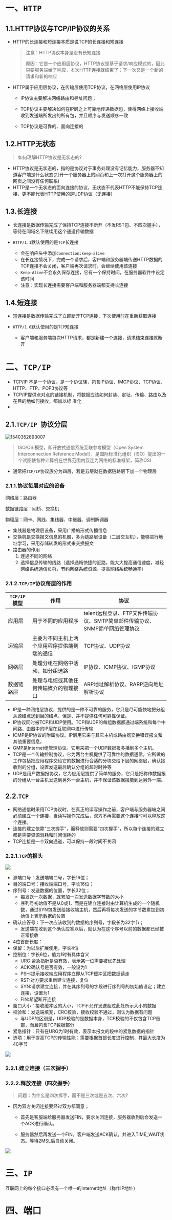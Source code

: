 

# 一、`HTTP`

## 1.1.HTTP协议与TCP/IP协议的关系

- HTTP的长连接和短连接本质是说TCP的长连接和短连接

  > 注意：HTTP协议本身是没有长短连接
  >
  >
  > 原因：它是一个应用层协议，HTTP协议是基于请求/响应模式的，因此只要服务端给了响应，本次HTTP连接就结束了；下一次又是一个新的请求和新的响应

- HTTP属于应用层协议，在传输层使用TCP协议，在网络层使用IP协议

  - IP协议主要解决网络路由和寻址问题；
  - TCP协议主要解决如何在IP层之上可靠地传递数据包，使得网络上接收端收到发送端所发出的所有包，并且顺序与发送顺序一致

  - TCP协议是可靠的、面向连接的


## 1.2.HTTP无状态

> 如何理解HTTP协议是无状态的?

- HTTP协议是无状态的，指的是协议对于事务处理没有记忆能力，服务器不知道客户端是什么状态(打开一个服务器上的网页和上一次打开这个服务器上的网页之间没有任何联系)
- HTTP是一个无状态的面向连接的协议，无状态不代表HTTP不能保持TCP连接，更不能代表HTTP使用的是UDP协议（无连接）

## 1.3.长连接

- 长连接是数据传输完成了保持TCP连接不断开（不发RST包、不四次握手），等待在同域名下继续用这个通道传输数据

- `HTTP/1.1`默认使用的是`TCP`长连接
  - 会在响应头中添加`Connection:keep-alive`
  - 在长连接情况下，完成一个请求后，客户端和服务器端传送HTTP数据的TCP连接不会关闭，客户端再次请求时，会继续使用该连接
  - `Keep-Alive`不会永久保存连接，它有一个保持时间，在服务器软件中设定该时间
  - 注意：实现长连接需要客户端和服务器端都支持长连接

## 1.4.短连接

- 短连接是数据传输完成了立即断开TCP连接，下次使用时在重新获取连接

- `HTTP/1.0`默认使用的是`TCP`短连接

  - 客户端和服务端每次HTTP请求，都是新建一个连接，请求结束连接就断开

# 二、`TCP/IP`

- TCP/IP 不是一个协议，是一个协议族，包含IP协议、IMCP协议、TCP协议、HTTP、FTP、POP3协议等
- TCP/IP提供点对点的链接机制，将数据应该如何封装、定址、传输、路由以及在目的地如何接收，都加以标  准化
- 

## 2.1.`TCP/IP `协议分层

![1540352693007](E:\typora\images\1540352693007.png)

> ISO/OSI模型，即开放式通信系统互联参考模型（Open System Interconnection Reference Model），是国际标准化组织（ISO）提出的一个试图使各种计算机在世界范围内互连为网络的标准框架，简称OSI

- 通常把`TCP/IP`协议族分为四层，若是五层就在数据链路层下加一个物理层

### 2.1.1.协议每层对应的设备

网络层：路由器

数据链路层：网桥、交换机

物理层：网卡、网线、集线器、中继器、调制解调器

- 集线器是物理层设备，采用广播的形式传播信息
- 交换机是交换报文信息的机器，多为链路层设备（二层交互机），能够进行地址学习，采用存储转发的形式来交换报文
- 路由器的作用
  1. 连通不同的网络
  2. 选择信息传输的线路（选择通畅快捷的近路，能大大提高通信速度，减轻网络系统通信负荷，节约网络系统资源，提高网络系统畅通率）

### 2.1.2.`TCP/IP`协议每层的作用

| `TCP/IP`模型 | 作用                                         | 协议                                                         |
| ------------ | -------------------------------------------- | ------------------------------------------------------------ |
| 应用层       | 用于不同的应用程序                           | telent远程登录、FTP文件传输协议、SMTP简单邮件传输协议、SNMP简单网络管理协议 |
| 运输层       | 主要为不同主机上两个应用程序提供端到端的通信 | TCP协议、UDP协议                                             |
| 网络层       | 处理分组在网络中活动，如分组选路             | IP协议、ICMP协议、IGMP协议                                   |
| 数据链路层   | 处理与电缆或其他任何传输媒介的物理接口       | ARP地址解析协议、RARP逆向地址解析协议                        |

- IP是一种网络层协议，提供的是一种不可靠的服务，它只是尽可能快地把分组从源结点送到目的结点，但是、并不提供任何可靠性保证。
- IP协议同时被TCP和UDP使用。TCP和UDP的每组数据都通过端系统和每个中间路、由器中的IP层在互联网中进行传输
- ICMP是IP协议的附属协议。IP层用它来与其它主机或路由器交换错误报文和其他重要信息。
- GMP是Internet组管理协议。它用来把一个UDP数据报多播到多个主机。
- TCP是一个传输控制协议，它为两台主机提供了可靠性的数据通信，它所做的工作包括把应用程序交给它的数据进行合适的分块交给下层的网络层，确认接收到的分组，设置发送最后确认分组的超时时钟等
- UDP是用户数据报协议，它为应用层提供了简单的服务，它只是把称作数据报的分组从一台主机发送到另外一台主机，并不保证该数据报能到达另外一端。

## 2.2.`TCP`

- 网络通信时采用TCP协议时，在真正的读写操作之前，客户端与服务器端之间必须建立一个连接，当读写操作完成后，双方不再需要这个连接时可以释放这个连接。
- 连接的建立依靠“三次握手”，而释放则需要“四次握手”，所以每个连接的建立都是需要资源消耗和时间消耗的
- TCP连接是一个双向通道，可以保持一段时间不关闭

### 2.2.1.`TCP`的报头



![](E:\typora\images\20180524114307959.png)

- 源端口号：发送端端口号，字长16位；
- 目的端口号：接收端端口号，字长16位；
- 序列号：发送数据的位置，字长32位；
  - 每发送一次数据，就累加一次发送数据字节数的大小
  - 序列号初始值不是从0或1，而是在建立连接时由计算机生成的一个随机数，通过SYN包发送给接收端主机，然后再将每次发送的字节数累加到初始值上表示数据的位置
- 确认应答号：下一次应该收到的数据的序列号，字段长为32字节；
  - 发送端在收到这个确认应答以后，就认为在这个序号以前的数据都已经被正常接收
- 4位首部长度：
- 保留：为以后扩展使用，字长4位
- 控制位：字长6位，值为1时有具体含义
  - URG:紧急指针是否有效，表示某一位需要被优先处理
  - ACK:确认号是否有效，一般设为1
  - PSH:提示接收端应用程序立即从TCP缓冲区把数据读走
  - RST:对方要求重新建立连接，复位
  - SYN:请求建立连接，并在其序列号的字段进行序列号的初始值设定；建立连接，设置为1
  - FIN:希望断开连接
- 窗口大小：接收缓冲区的大小，TCP不允许发送超过此处所示大小的数据
- 校验和：发送端填充，CRC校验，接收校验不通过，则认为数据有问题
  - 与UDP的区别是，UDP校验的是数据本身，TCP校验的不仅包含TCP首部，而且包含TCP数据部分
- 紧急指针：只有在URG为1时有效，表示本报文的段中的紧急数据的指针
- 选项：用于提高TCP的传输性能；需要根据首部长度进行控制，其最大长度为40字节



![](E:\typora\images\20180524114415368.png)

### 2.2.1.建立连接（三次握手）







### 2.2.2.释放连接（四次握手）





> 问题：为什么是四次挥手，而不是三次或是五次、六次?

- 因为双方关闭连接要经过双方都同意；
  - 首先是客服端给服务器发送FIN，要求关闭连接，服务器收到后会发送一个ACK进行确认。

  - 服务器然后再发送一个FIN，客户端发送ACK确认，并进入TIME_WAIT状态。等待2MSL后自动关闭。





![](E:\typora\images\20170719160146313.png)

# 三、`IP`

互联网上的每个接口必须有一个唯一的Internet地址（称作IP地址）



# 四、端口

 